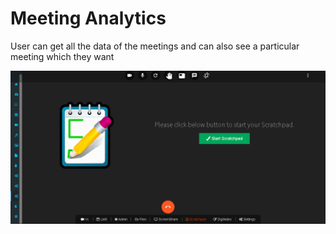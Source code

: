 # Meeting Analytics

User can get all the data of the meetings and can also see a particular meeting which they want

![](../.gitbook/assets/image%20%2851%29.png)

